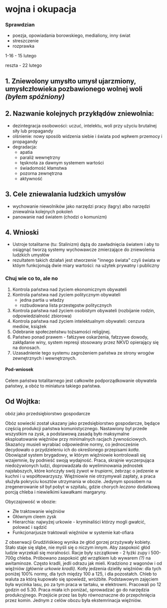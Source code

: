 wojna i okupacja
================

### Sprawdzian
- poezja, opowiadania borowskiego, medialiony, inny świat
- streszczenie
- rozprawka

1-16 - 15 lutego

reszta - 22 lutego

## 1. Zniewolony umysłto umysł ujarzmiony, umysłczłowieka pozbawionego wolnej woli *(byłem spóźniony)*

## 2. Nazwanie kolejnych przykłądów zniewolnia:
- dezintegracja osobowości: uczuć, intelektu, woli przy użyciu brutalnej siły lub propagandy
- olśnienie: nowy sposób widzenia siebie i świata pod wpłwem przemocy i propagandy
- degradacja:
    - apatia
    - paraliż wewnętrzny
    - tęsknota za dawnym systemem wartości
    - świadomość kłamstwa
    - pozorna zewnętrzna
    - aktywność

## 3. Cele zniewalania ludzkich umysłów
- wychowanie niewolników jako narzędzi pracy (łagry) albo narzędzi zniewalnia kolejnych pokoleń
- panowanie nad światem (chodzi o komunizm)

## 4. Wnioski
- Ustroje totalitarne (tu: Stalinizm) dążą do zawładnięcia światem i aby to osiągnąć tworzą systemy wychowawcze zmierzające do zniewolenia ludzkich umysłów
- rezultatem takich działań jest stworzenie "innego świata" czyli świata w któym funkcjonują dwie miary wartości: na użytek prywatny i publiczny


### Chuj wie co to, ale no
1. Kontrola państwa nad życiem ekonomicznym obywateli
2. Kontrola państwa nad życiem politycznym obywateli
    - jedna partia u władzy
    - rozbudowana lista przestępstw politycznych
3. Kontrola państwa nad życiem osobistym obywateli (rozbijanie rodzin, odpowiedzialność zbiorowa)
4. Kontrola państwa nad życiem intelektualnym obywateli: cenzura mediów, książek
5. Odebranie społeczeństwu tożsamości religijnej.
6. Państwo ponad prawem - fałśzywe oskarżenia, fałzzywe dowody, zakłądanie winy, system represji stosowany przez NKVD opierający się na donosach.
7. Uzasadnienie tego systemu zagrożeniem państwa ze strony wrogów zewnętrznych i wewnętrznych.

#### Pod-wniosek
Celem państwa totalitarnego jest całkowite podporządkowanie obywatela państwy, a obóz to miniatura takiego państwa.


## Od Wojtka:
obóz jako przedsiębiorstwo gospodarcze

Obóz sowiecki został ukazany jako przedsiębiorstwo gospodarcze, będące częścią produkcji państwa komunistycznego. Nastawiony był przede wszystkim na zysk, a podstawową zasadą było maksymalne eksploatowanie więźniów przy minimalnych racjach żywnościowych. Skazańcy musieli wyrabiać odpowiednie normy, co jednocześnie decydowało o przydzieleniu ich do określonego przepisami *kotła*. Obowiązał system brygadowy, w którym więźniowie kontrolowali się wzajemnie, by podnieść swoją wydajność. Praca, skrajnie wyczerpująca niedożywionych ludzi, doprowadzała do wyeliminowania jednostek najsłabszych, które kończyły swój żywot w *trupiarni*, żebrząc o jedzenie w kuchni i u współtowarzyszy. Więźniowie nie otrzymywali zapłaty, a praca służyła pokryciu kosztów utrzymania w obozie. Jedynym sposobem na zregenerowanie sił był pobyt w szpitalu, gdzie chorych *leczono* dodatkową porcją chleba i niewielkimi kawałkami margaryny.

Obyczajowość w obozie:
- Złe traktowanie więźniów
- Głównym cleem zysk
- Hierarchia: najwyżej urkowie - kryminaliści którzy mogli gwałcić, polować i sądzić
- Funkcjonarjusze traktowali więźniów w systemie kat-ofiara


Z obserwacji Grudźińśkieog wynika że głód gorzej przyżywały kobiety. Stało staje się słąbe, nie myśli się o niczym innym. Aby zaspokoić głód ludzie wyrzekali się moralności. Racje były szczątkowe - 2 łyżki zupy i 500-700g chleba. Próbowano zaspokoić głd wrzątkiem lub wywarem *(?)* na awitaminoze. Często kradli, jedli odrazu jak mieli. Kradziono z wagonów i od więźniów *(głównie urkowie kradli)*. Kotły jedzenia dzieliły więźniów: dla tych poniżej 100% normy, dla tych między 100 a 125, i dla pozostałch. Chleb to waluta za którą kupowało się spowiedź, wróżbite.
Podstawowym zajęciem była wycinka lasu, po za tym praca w tartaku, w elektrowni. Pracowali po 12 godzin od 5.30. Praca miała ich poniżać, sprowadzać go do narzędzia produkcyjnego. Przejście przez las było równoznaczne do przepchnięcia przez komin. Jednym z celów obozu była ekstemrinacja więźniów.
